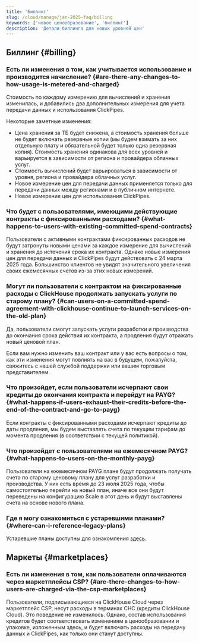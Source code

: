 ```yaml
---
title: 'Биллинг'
slug: /cloud/manage/jan-2025-faq/billing
keywords: ['новое ценообразование', 'биллинг']
description: 'Детали биллинга для новых уровней цен'
---
```


## Биллинг {#billing}

### Есть ли изменения в том, как учитывается использование и производится начисление? {#are-there-any-changes-to-how-usage-is-metered-and-charged}

Стоимость по каждому измерению для вычислений и хранения изменилась, и добавились два дополнительных измерения для учета передачи данных и использования ClickPipes.

Некоторые заметные изменения:

- Цена хранения за ТБ будет снижена, а стоимость хранения больше не будет включать резервные копии (мы будем взимать за них отдельную плату и обязательной будет только одна резервная копия). Стоимость хранения одинакова для всех уровней и варьируется в зависимости от региона и провайдера облачных услуг.
- Стоимость вычислений будет варьироваться в зависимости от уровня, региона и провайдера облачных услуг.
- Новое измерение цен для передачи данных применяется только для передачи данных между регионами и в публичном интернете.
- Новое измерение цен для использования ClickPipes. 

### Что будет с пользователями, имеющими действующие контракты с фиксированными расходами? {#what-happens-to-users-with-existing-committed-spend-contracts}

Пользователи с активными контрактами фиксированных расходов не будут затронуты новыми ценами за каждое измерение для вычислений и хранения до истечения срока их контракта. Однако новые измерения цен для передачи данных и ClickPipes будут действовать с 24 марта 2025 года. Большинство клиентов не увидят значительного увеличения своих ежемесячных счетов из-за этих новых измерений. 

### Могут ли пользователи с контрактом на фиксированные расходы с ClickHouse продолжать запускать услуги по старому плану? {#can-users-on-a-committed-spend-agreement-with-clickhouse-continue-to-launch-services-on-the-old-plan}

Да, пользователи смогут запускать услуги разработки и производства до окончания срока действия их контракта, а продления будут отражать новый ценовой план.

Если вам нужно изменить ваш контракт или у вас есть вопросы о том, как эти изменения могут повлиять на вас в будущем, пожалуйста, свяжитесь с нашей службой поддержки или вашим торговым представителем.

### Что произойдет, если пользователи исчерпают свои кредиты до окончания контракта и перейдут на PAYG? {#what-happens-if-users-exhaust-their-credits-before-the-end-of-the-contract-and-go-to-payg}

Если контракты с фиксированными расходами исчерпают кредиты до даты продления, мы будем выставлять счета по текущим тарифам до момента продления (в соответствии с текущей политикой).

### Что произойдет с пользователями на ежемесячном PAYG? {#what-happens-to-users-on-the-monthly-payg}

Пользователи на ежемесячном PAYG плане будут продолжать получать счета по старому ценовому плану для услуг разработки и производства. У них есть время до 23 июля 2025 года, чтобы самостоятельно перейти на новый план, иначе все они будут переведены на конфигурацию Scale в этот день и будут выставлены счета на основе нового плана.

### Где я могу ознакомиться с устаревшими планами? {#where-can-i-reference-legacy-plans}

Устаревшие планы доступны для ознакомления [здесь](https://clickhouse.com/pricing?legacy=true). 

## Маркеты {#marketplaces}

### Есть ли изменения в том, как пользователи оплачиваются через маркетплейсы CSP? {#are-there-changes-to-how-users-are-charged-via-the-csp-marketplaces}

Пользователи, подписывающиеся на ClickHouse Cloud через маркетплейс CSP, несут расходы в терминах CHC (кредиты ClickHouse Cloud). Это поведение не изменилось. Однако, состав использования кредитов будет соответствовать изменениям в ценообразовании и упаковке, изложенным здесь, и будет включать расходы на передачу данных и ClickPipes, как только они станут доступны.

